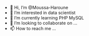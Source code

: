 - 👋 Hi, I’m @Moussa-Haroune
- 👀 I’m interested in data scientist
- 🌱 I’m currently learning PHP MySQL
- 💞️ I’m looking to collaborate on ...
- 📫 How to reach me ...

<!---
Moussa-Haroune/Moussa-Haroune is a ✨ special ✨ repository because its `README.md` (this file) appears on your GitHub profile.
You can click the Preview link to take a look at your changes.
--->
